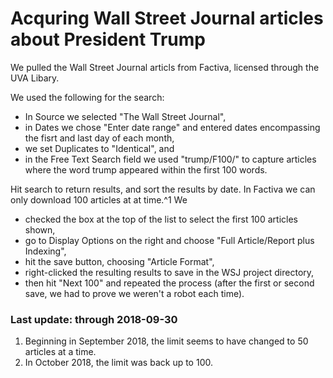 # Acquring Wall Street Journal articles about President Trump

We pulled the Wall Street Journal articls from Factiva, licensed through the UVA Libary.

We used the following for the search:
* In Source we selected "The Wall Street Journal",
* in Dates we chose "Enter date range" and entered dates encompassing the fisrt and last day of each month,
* we set Duplicates to "Identical", and
* in the Free Text Search field we used "trump/F100/" to capture articles where the word trump appeared within the first 100 words.

Hit search to return results, and sort the results by date. In Factiva we can only download 100 articles at at time.^1 We
* checked the box at the top of the list to select the first 100 articles shown,
* go to Display Options on the right and choose "Full Article/Report plus Indexing",
* hit the save button, choosing "Article Format",
* right-clicked the resulting results to save in the WSJ project directory,
* then hit "Next 100" and repeated the process (after the first or second save, we had to prove we weren't a robot each time).

### Last update: through 2018-09-30

1. Beginning in September 2018, the limit seems to have changed to 50 articles at a time.
2. In October 2018, the limit was back up to 100.
